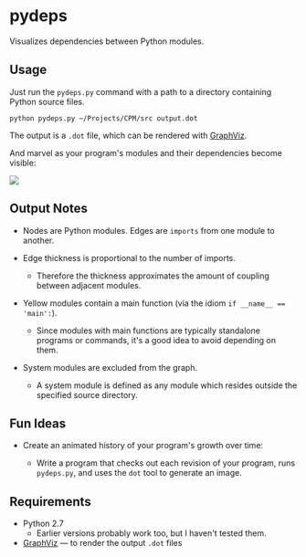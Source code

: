 # pydeps

Visualizes dependencies between Python modules.

## Usage

Just run the `pydeps.py` command with a path to a directory containing Python source files.

```
python pydeps.py ~/Projects/CPM/src output.dot
```

The output is a `.dot` file, which can be rendered with [GraphViz].

And marvel as your program's modules and their dependencies become visible:

<img src="https://raw.github.com/davidfstr/pydeps/master/docs/sample_output.png" />

## Output Notes

* Nodes are Python modules. Edges are `imports` from one module to another.

* Edge thickness is proportional to the number of imports.

    * Therefore the thickness approximates the amount of coupling between adjacent modules.

* Yellow modules contain a main function (via the idiom `if __name__ == 'main':`).

    * Since modules with main functions are typically standalone programs or commands,
      it's a good idea to avoid depending on them.

* System modules are excluded from the graph.

    * A system module is defined as any module which resides outside the specified source directory.

## Fun Ideas

* Create an animated history of your program's growth over time:

    * Write a program that checks out each revision of your program,
      runs `pydeps.py`, and uses the `dot` tool to generate an image.

## Requirements

* Python 2.7
    * Earlier versions probably work too, but I haven't tested them.
* [GraphViz] &mdash; to render the output `.dot` files


[GraphViz]: http://www.graphviz.org